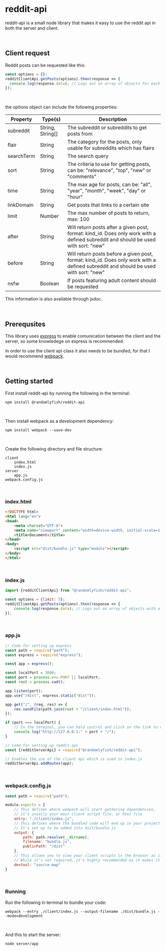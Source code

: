 # reddit-api

reddit-api is a small node library that makes it easy to use the reddit api in both the server and client.

<br>

## Client request

Reddit posts can be requested like this:
``` javascript
const options = {};
redditClientApi.getPosts(options).then(response => {
  console.log(response.data); // Logs out an array of objects for each post
});
```
<br>

the options object can include the following properties:

| Property      | Type(s)           | Description                                                                             |
| ------------- | -------------     | -------------                                                                           |
| subreddit     | String, String[]  | The subreddit or subreddits to get posts from                                           |
| flair         | String            | The category for the posts, only usable for subreddits which has flairs                 |
| searchTerm    | String            | The search query                                                                        |
| sort          | String            | The criteria to use for getting posts, can be: "relevance", "top", "new" or "comments"  |
| time          | String            | The max age for posts, can be:  "all", "year", "month", "week", "day" or "hour"         |
| linkDomain    | String            | Get posts that links to a certain site                                                  |
| limit         | Number            | The max number of posts to return, max: 100                                             |
| after         | String            | Will return posts after a given post, format: kind_id. Does only work with a defined subreddit and should be used with sort: "new"|
| before        | String            | Will return posts before a given post, format: kind_id. Does only work with a defined subreddit and should be used with sort: "new"|
| nsfw          | Boolean           | If posts featuring adult content should be requested                                    |

This information is also available through jsdoc.

<br>

## Prerequsites

This library uses [express](https://www.npmjs.com/package/express) to enable comunication between the client and the server, so some knowledege on express is recommended.

In order to use the client api class it also needs to be bundled, for that I would recommend [webpack](https://www.npmjs.com/package/webpack).

<br>

## Getting started

First install reddit-api by running the following in the terminal:
```
npm install @randomlyfish/reddit-api
```
<br>

Then install webpack as a development dependency:
```
npm install webpack --save-dev
```
<br>

Create the following directory and file structure:

```
client
    index.html
    index.js
server
    app.js
webpack.config.js
```
<br>

### index.html

``` html
<!DOCTYPE html>
<html lang="en">
<head>
    <meta charset="UTF-8">
    <meta name="viewport" content="width=device-width, initial-scale=1.0">
    <title>Document</title>
</head>
<body>
    <script src="dist/bundle.js" type="module"></script>
</body>
</html>
```
<br>

### index.js
``` javascript
import {redditClientApi} from "@randomlyfish/reddit-api";

const options = {limit: 5};
redditClientApi.getPosts(options).then(response => {
    console.log(response.data); // Logs out an array of objects with all the posts
});
```
<br>

### app.js
``` javascript
// Code for setting up express
const path = require("path");
const express = require("express");

const app = express();

const localPort = 3000;
const port = process.env.PORT || localPort;
const root = process.cwd();

app.listen(port);
app.use("/dist", express.static("dist"));

app.get("/", (req, res) => {
	res.sendFile(path.join(root + "/client/index.html"));
});

if (port === localPort) {
	// In the terminal, you can hold control and click on the link to open it in the browser
	console.log("http://127.0.0.1:" + port + "/");
}

// Code for setting up reddit-api
const {redditServerApi} = require("@randomlyfish/reddit-api");

// Enables the use of the client api which is used in index.js
redditServerApi.addRoutes(app);
```
<br>

### webpack.config.js
``` javascript
const path = require("path");

module.exports = {
	// This defines where webpack will start gathering dependencies, 
	// it's usually your main client script file, or html file
	entry: "./client/index.js",
	// This defines where the bundled code will end up in your project directory
	// It's set up to be added into dist/bundle.js
	output: {
		path: path.resolve(__dirname),
		filename: "bundle.js",
		publicPath: "/dist"
	},
	// This allows you to view your client scripts in the browser as if they were not bundled
	// While it's not required, it's highly recommended as it makes it much easier to debug your code during development
	devtool: "source-map"
}
```
<br>

### Running

Run the following in terminal to bundle your code:
```
webpack --entry ./client/index.js --output-filename ./dist/bundle.js --mode=development
```
<br>

And this to start the server:
```
node server/app
```
